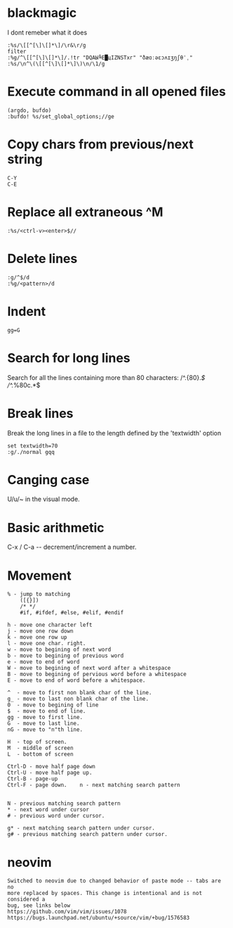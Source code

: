 blackmagic
==========
I dont remeber what it does

    :%s/\[[^[\]\[]*\]/\r&\r/g
    filter
    :%g/^\[[^[\]\[]*\]/.!tr "DQAЫ╚E█цIZNSTхг" "ðæɑːəɛɔʌɪʒŋʃθˈˌ"
    :%s/\n^\(\[[^[\]\[]*\]\)\n/\1/g



Execute command in all opened files
===================================
    (argdo, bufdo)
    :bufdo! %s/set_global_options;//ge



Copy chars from previous/next string
====================================
    C-Y
    C-E



Replace all extraneous ^M
=========================
    :%s/<ctrl-v><enter>$//



Delete lines
============
    :g/^$/d
    :%g/<pattern>/d



Indent
======
    gg=G



Search for long lines
=====================
Search for all the lines containing more than 80 characters:
    /^.\{80}.*$
    /^.*\%80c.*$



Break lines
===========
Break the long lines in a file to the length defined by the 'textwidth' option

    set textwidth=70
    :g/./normal gqq



Canging case
============

U/u/~ in the visual mode.



Basic arithmetic
================

C-x / C-a  -- decrement/increment a number.



Movement
========
    % - jump to matching
        ([{}])
        /* */
        #if, #ifdef, #else, #elif, #endif

    h - move one character left
    j - move one row down
    k - move one row up
    l - move one char. right.
    w - move to begining of next word
    b - move to begining of previous word
    e - move to end of word
    W - move to begining of next word after a whitespace
    B - move to begining of pervious word before a whitespace
    E - move to end of word before a whitespace.

    ^  - move to first non blank char of the line.
    g_ - move to last non blank char of the line.
    0  - move to begining of line
    $  - move to end of line.
    gg - move to first line.
    G  - move to last line.
    nG - move to "n"th line.

    H  - top of screen.
    M  - middle of screen
    L  - bottom of screen

    Ctrl-D - move half page down
    Ctrl-U - move half page up.
    Ctrl-B - page-up
    Ctrl-F - page down.    n - next matching search pattern


    N - previous matching search pattern
    * - next word under cursor
    # - previous word under cursor.

    g* - next matching search pattern under cursor.
    g# - previous matching search pattern under cursor.


neovim
======
    Switched to neovim due to changed behavior of paste mode -- tabs are no
    more replaced by spaces. This change is intentional and is not considered a
    bug, see links below
    https://github.com/vim/vim/issues/1078
    https://bugs.launchpad.net/ubuntu/+source/vim/+bug/1576583

